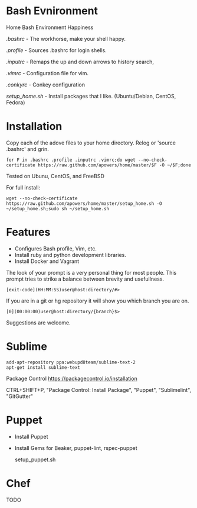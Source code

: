 Bash Evnironment
====

Home Bash Environment Happiness

*.bashrc* - The workhorse, make your shell happy.

*.profile* - Sources .bashrc for login shells.

*.inputrc* - Remaps the up and down arrows to history search,

*.vimrc* - Configuration file for vim.

*.conkyrc* - Conkey configuration

*setup_home.sh* - Install packages that I like. (Ubuntu/Debian, CentOS, Fedora)

Installation
====
Copy each of the adove files to your home directory.
Relog or 'source .bashrc' and grin.

    for F in .bashrc .profile .inputrc .vimrc;do wget --no-check-certificate https://raw.github.com/apowers/home/master/$F -O ~/$F;done

Tested on Ubunu, CentOS, and FreeBSD

For full install:

    wget --no-check-certificate https://raw.github.com/apowers/home/master/setup_home.sh -O ~/setup_home.sh;sudo sh ~/setup_home.sh

Features
====
* Configures Bash profile, Vim, etc.
* Install ruby and python development libraries.
* Install Docker and Vagrant

The look of your prompt is a very personal thing for most people.
This prompt tries to strike a balance between brevity and usefullness.

    [exit-code](HH:MM:SS)user@host:directory/#>

If you are in a git or hg repository it will show you which branch you are on.

    [0](00:00:00)user@host:directory/{branch}$>

Suggestions are welcome.

Sublime
===

    add-apt-repository ppa:webupd8team/sublime-text-2
    apt-get install sublime-text


Package Control
https://packagecontrol.io/installation

CTRL+SHIFT+P, "Package Control: Install Package", "Puppet", "Sublimelint", "GitGutter"

Puppet
===
* Install Puppet
* Install Gems for Beaker, puppet-lint, rspec-puppet

    setup_puppet.sh

Chef
===
TODO
